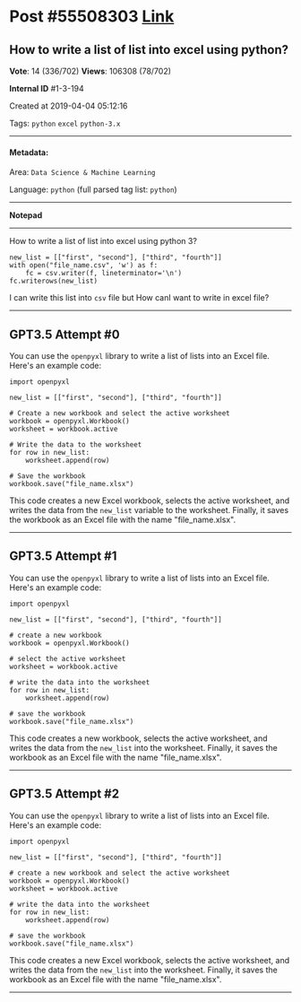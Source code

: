 
# Post \#55508303 [Link](https://stackoverflow.com/questions/55508303/)

## How to write a list of list into excel using python?

**Vote**: 14 (336/702) **Views**: 106308 (78/702) 

**Internal ID** \#1-3-194

Created at 2019-04-04 05:12:16

Tags: `python` `excel` `python-3.x`

----------

#### Metadata:

Area: `Data Science & Machine Learning`

Language: `python` (full parsed tag list: `python`)

----------

**Notepad**


----------

How to write a list of list into excel using python 3?

```
new_list = [["first", "second"], ["third", "fourth"]]
with open("file_name.csv", 'w') as f:
    fc = csv.writer(f, lineterminator='\n')
fc.writerows(new_list)
```

I can write this list into `csv` file but How canI want to write in excel file?


----------
        
## GPT3.5 Attempt \#0

You can use the `openpyxl` library to write a list of lists into an Excel file. Here's an example code:

```
import openpyxl

new_list = [["first", "second"], ["third", "fourth"]]

# Create a new workbook and select the active worksheet
workbook = openpyxl.Workbook()
worksheet = workbook.active

# Write the data to the worksheet
for row in new_list:
    worksheet.append(row)

# Save the workbook
workbook.save("file_name.xlsx")
```

This code creates a new Excel workbook, selects the active worksheet, and writes the data from the `new_list` variable to the worksheet. Finally, it saves the workbook as an Excel file with the name "file_name.xlsx".

--------

## GPT3.5 Attempt \#1

You can use the `openpyxl` library to write a list of lists into an Excel file. Here's an example code:

```
import openpyxl

new_list = [["first", "second"], ["third", "fourth"]]

# create a new workbook
workbook = openpyxl.Workbook()

# select the active worksheet
worksheet = workbook.active

# write the data into the worksheet
for row in new_list:
    worksheet.append(row)

# save the workbook
workbook.save("file_name.xlsx")
```

This code creates a new workbook, selects the active worksheet, and writes the data from the `new_list` into the worksheet. Finally, it saves the workbook as an Excel file with the name "file_name.xlsx".

--------

## GPT3.5 Attempt \#2

You can use the `openpyxl` library to write a list of lists into an Excel file. Here's an example code:

```
import openpyxl

new_list = [["first", "second"], ["third", "fourth"]]

# create a new workbook and select the active worksheet
workbook = openpyxl.Workbook()
worksheet = workbook.active

# write the data into the worksheet
for row in new_list:
    worksheet.append(row)

# save the workbook
workbook.save("file_name.xlsx")
```

This code creates a new Excel workbook, selects the active worksheet, and writes the data from the `new_list` into the worksheet. Finally, it saves the workbook as an Excel file with the name "file_name.xlsx".

--------
